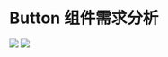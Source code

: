 # Button 组件需求分析

<img src="https://pic.downk.cc/item/5f7dd5231cd1bbb86b7b5e8a.png">

<img src="https://pic.downk.cc/item/5f7dd5b31cd1bbb86b7b7f41.png">